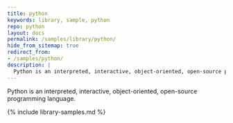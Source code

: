 ```yaml
---
title: python
keywords: library, sample, python
repo: python
layout: docs
permalink: /samples/library/python/
hide_from_sitemap: true
redirect_from:
- /samples/python/
description: |
  Python is an interpreted, interactive, object-oriented, open-source programming language.
---
```


Python is an interpreted, interactive, object-oriented, open-source programming language.


{% include library-samples.md %}

